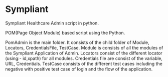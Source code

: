 # Sympliant
Sympliant Healthcare Admin script in python.

POM(Page Object Module) based script using the Python.

PomAdmin is the main folder. It consists of the child folder of Module, Locators, CredentialsFile, TestCase.
Module is consists of all the modules of the Sympliant Application of Admin.
Locators consist of the different locator (using:- id,xpath) for all modules.
Credentials file are consist of the variable, URL, Credentials.
TestCase consists of the different test cases including the negative with positive test case of login and the flow of the application.
